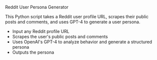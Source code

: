 Reddit User Persona Generator

This Python script takes a Reddit user profile URL, scrapes their public posts and comments, and uses GPT-4 to generate a  user persona.



- Input any Reddit profile URL 
- Scrapes the user's public posts and comments
- Uses OpenAI's GPT-4 to analyze behavior and generate a structured persona
- Outputs the persona 



